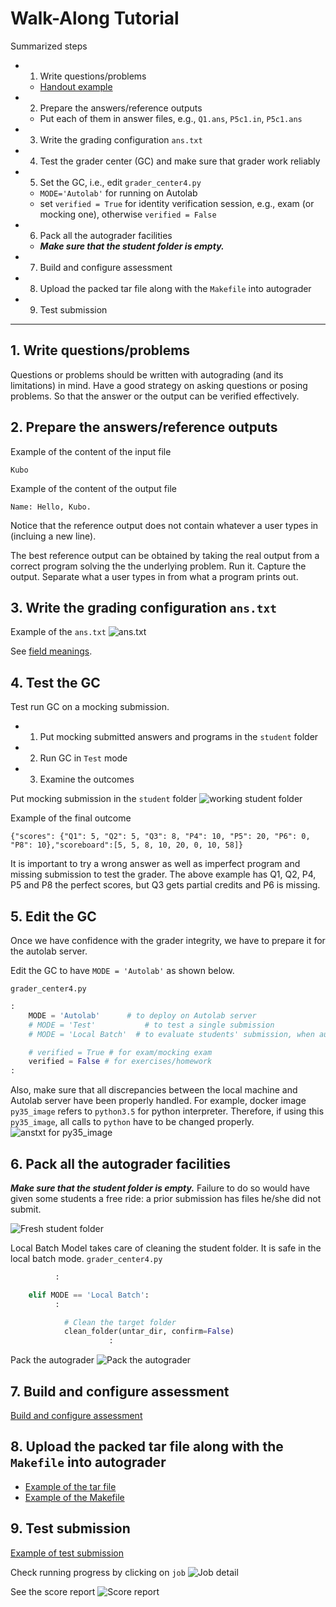 # Walk-Along Tutorial

Summarized steps
* 1. Write questions/problems
  * [Handout example](https://github.com/tatpongkatanyukul/Autolab/blob/main/handout.pdf)
* 2. Prepare the answers/reference outputs
  * Put each of them in answer files, e.g., ```Q1.ans```, ```P5c1.in```, ```P5c1.ans```
* 3. Write the grading configuration ```ans.txt```
* 4. Test the grader center (GC) and make sure that grader work reliably
* 5. Set the GC, i.e., edit ```grader_center4.py``` 
  * ```MODE='Autolab'``` for running on Autolab
  * set ```verified = True``` for identity verification session, e.g., exam (or mocking one), otherwise ```verified = False```
* 6. Pack all the autograder facilities
  * ***Make sure that the student folder is empty.***
* 7. Build and configure assessment
* 8. Upload the packed tar file along with the ```Makefile``` into autograder
* 9. Test submission

---

## 1. Write questions/problems

Questions or problems should be written with autograding (and its limitations) in mind.
Have a good strategy on asking questions or posing problems. So that the answer or the output can be verified effectively.

## 2. Prepare the answers/reference outputs

Example of the content of the input file
```
Kubo

```

Example of the content of the output file
```
Name: Hello, Kubo.

```

Notice that the reference output does not contain whatever a user types in (incluing a new line).

The best reference output can be obtained by taking the real output from a correct program solving the the underlying problem. Run it. Capture the output. Separate what a user types in from what a program prints out.


## 3. Write the grading configuration ```ans.txt```

Example of the ```ans.txt```
![ans.txt](https://github.com/tatpongkatanyukul/Autolab/blob/main/tutorial/anstxt.png)

See [field meanings](https://github.com/tatpongkatanyukul/Autolab/blob/main/tutorial/tutorial.md#anstxt).

## 4. Test the GC

Test run GC on a mocking submission.
  * 1. Put mocking submitted answers and programs in the ```student``` folder
  * 2. Run GC in ```Test``` mode
  * 3. Examine the outcomes

Put mocking submission in the ```student``` folder
![working student folder](https://github.com/tatpongkatanyukul/Autolab/blob/main/tutorial/workable_student_fold.png)

Example of the final outcome
```
{"scores": {"Q1": 5, "Q2": 5, "Q3": 8, "P4": 10, "P5": 20, "P6": 0, "P8": 10},"scoreboard":[5, 5, 8, 10, 20, 0, 10, 58]}
```

It is important to try a wrong answer as well as imperfect program and missing submission to test the grader.
The above example has Q1, Q2, P4, P5 and P8 the perfect scores, but Q3 gets partial credits and P6 is missing.

## 5. Edit the GC

Once we have confidence with the grader integrity, we have to prepare it for the autolab server. 

Edit the GC to have ```MODE = 'Autolab'``` as shown below.

```grader_center4.py```
```Python
:
    MODE = 'Autolab'      # to deploy on Autolab server
    # MODE = 'Test'           # to test a single submission
    # MODE = 'Local Batch'  # to evaluate students' submission, when autolab fails

    # verified = True # for exam/mocking exam
    verified = False # for exercises/homework
:
```

Also, make sure that all discrepancies between the local machine and Autolab server have been properly handled.
For example, docker image ```py35_image``` refers to ```python3.5``` for python interpreter. Therefore, if using this ```py35_image```, all calls to ```python``` have to be changed properly.
![anstxt for py35_image](https://github.com/tatpongkatanyukul/Autolab/blob/main/tutorial/anstxt_autolab.png)


## 6. Pack all the autograder facilities

***Make sure that the student folder is empty.*** Failure to do so would have given some students a free ride: a prior submission has files he/she did not submit.

![Fresh student folder](https://github.com/tatpongkatanyukul/Autolab/blob/main/tutorial/fresh_student_folder.png)

Local Batch Model takes care of cleaning the student folder. It is safe in the local batch mode.
```grader_center4.py```
```Python
          :

    elif MODE == 'Local Batch':
          :

            # Clean the target folder
            clean_folder(untar_dir, confirm=False)
                      :
```

Pack the autograder
![Pack the autograder](https://github.com/tatpongkatanyukul/Autolab/blob/main/tutorial/pack_autograder.png)

## 7. Build and configure assessment

[Build and configure assessment](https://github.com/tatpongkatanyukul/Autolab/blob/main/tutorial/build_assessment.md)


## 8. Upload the packed tar file along with the ```Makefile``` into autograder

  * [Example of the tar file](https://github.com/tatpongkatanyukul/Autolab/blob/main/tutorial/stage1.tar)
  * [Example of the Makefile](https://github.com/tatpongkatanyukul/Autolab/blob/main/tutorial/autograde-Makefile)



## 9. Test submission

[Example of test submission](https://github.com/tatpongkatanyukul/Autolab/blob/main/tutorial/good_student.tar)

Check running progress by clicking on ```job```
![Job detail](https://github.com/tatpongkatanyukul/Autolab/blob/main/tutorial/Autolab9_jobdetail.png)

See the score report
![Score report](https://github.com/tatpongkatanyukul/Autolab/blob/main/tutorial/Autolab10_scores.png)
